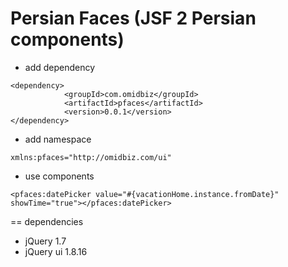 # Persian Faces (JSF 2 Persian components)

+ add dependency

```
<dependency>
			<groupId>com.omidbiz</groupId>
			<artifactId>pfaces</artifactId>
			<version>0.0.1</version>
</dependency>
```

+ add namespace 

```
xmlns:pfaces="http://omidbiz.com/ui"
```

+ use components

```
<pfaces:datePicker value="#{vacationHome.instance.fromDate}" showTime="true"></pfaces:datePicker>
```

== dependencies

+ jQuery 1.7
+ jQuery ui 1.8.16
